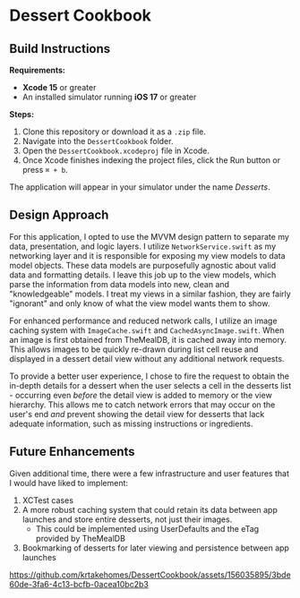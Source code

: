 # Dessert Cookbook

## Build Instructions

**Requirements:**
- **Xcode 15** or greater
- An installed simulator running **iOS 17** or greater

**Steps:**
1. Clone this repository or download it as a `.zip` file.
2. Navigate into the `DessertCookbook` folder.
3. Open the `DessertCookbook.xcodeproj` file in Xcode.
4. Once Xcode finishes indexing the project files, click the Run button or press `⌘ + b`.

The application will appear in your simulator under the name _Desserts_.

## Design Approach

For this application, I opted to use the MVVM design pattern to separate my data, presentation, and logic layers. I utilize `NetworkService.swift` as my networking layer and it is responsible for exposing my view models to data model objects. These data models are purposefully agnostic about valid data and formatting details. I leave this job up to the view models, which parse the information from data models into new, clean and "knowledgeable" models. I treat my views in a similar fashion, they are fairly "ignorant" and only know of what the view model wants them to show.

For enhanced performance and reduced network calls, I utilize an image caching system with `ImageCache.swift` and `CachedAsyncImage.swift`. When an image is first obtained from TheMealDB, it is cached away into memory. This allows images to be quickly re-drawn during list cell reuse and displayed in a dessert detail view without any additional network requests.

To provide a better user experience, I chose to fire the request to obtain the in-depth details for a dessert when the user selects a cell in the desserts list - occurring even _before_ the detail view is added to memory or the view hierarchy. This allows me to catch network errors that may occur on the user's end _and_ prevent showing the detail view for desserts that lack adequate information, such as missing instructions or ingredients.

## Future Enhancements

Given additional time, there were a few infrastructure and user features that I would have liked to implement:
1. XCTest cases
2. A more robust caching system that could retain its data between app launches and store entire desserts, not just their images.
   - This could be implemented using UserDefaults and the eTag provided by TheMealDB
3. Bookmarking of desserts for later viewing and persistence between app launches

https://github.com/krtakehomes/DessertCookbook/assets/156035895/3bde60de-3fa6-4c13-bcfb-0acea10bc2b3
